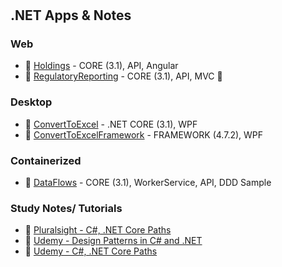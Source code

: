 #  

## .NET Apps & Notes

### Web

- :link: [Holdings](Web/Holdings/) - CORE (3.1), API, Angular  
- :link: [RegulatoryReporting](Web/RegulatoryReporting/) - CORE (3.1), API, MVC :name_badge:

### Desktop

- :link: [ConvertToExcel](WPF/ConvertToExcel/) - .NET CORE (3.1), WPF
- :link: [ConvertToExcelFramework](WPF/ConvertToExcelFramework/) - FRAMEWORK (4.7.2), WPF

### Containerized

- :link: [DataFlows](Container/DataFlows/) - CORE (3.1), WorkerService, API, DDD Sample

### Study Notes/ Tutorials

- :link: [Pluralsight - C#, .NET Core Paths](Learn/PluralSight/)
- :link: [Udemy - Design Patterns in C# and .NET ](Learn/LinkedIn/)
- :link: [Udemy - C#, .NET Core Paths](Learn/Udemy/)